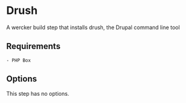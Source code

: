 # Drush

A wercker build step that installs drush, the Drupal command line tool

## Requirements

    - PHP Box

## Options

This step has no options.
